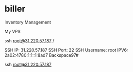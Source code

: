# biller
Inventory Management

My VPS

ssh root@31.220.57.187 / 	

SSH IP: 31.220.57.187
SSH Port: 22 
SSH Username: root 
IPV6: 2a02:4780:1:1::1:8ad7
Backspace97#

ssh root@31.220.57.187